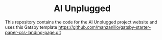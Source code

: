 <h1 align="center">
  AI Unplugged
</h1>

This repository contains the code for the AI Unplugged project website and uses this Gatsby template https://github.com/manzanillo/gatsby-starter-paper-css-landing-page.git
